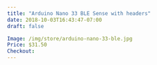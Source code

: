 ```yaml
---
title: "Arduino Nano 33 BLE Sense with headers"
date: 2018-10-03T16:43:47-07:00
draft: false

Image: /img/store/arduino-nano-33-ble.jpg
Price: $31.50
Checkout: 
---
```

